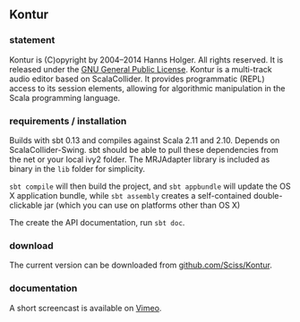 ## Kontur

### statement

Kontur is (C)opyright by 2004&ndash;2014 Hanns Holger. All rights reserved. It is released under the [GNU General Public License](http://github.com/Sciss/Kontur/blob/master/licenses/Kontur-License.txt). Kontur is a multi-track audio editor based on ScalaCollider. It provides programmatic (REPL) access to its session elements, allowing for algorithmic manipulation in the Scala programming language.

### requirements / installation

Builds with sbt 0.13 and compiles against Scala 2.11 and 2.10. Depends on ScalaCollider-Swing. sbt should be able to pull these dependencies from the net or your local ivy2 folder. The MRJAdapter library is included as binary in the `lib` folder for simplicity.

`sbt compile` will then build the project, and `sbt appbundle` will update the OS X application bundle, while `sbt assembly` creates a self-contained double-clickable jar (which you can use on platforms other than OS X)

The create the API documentation, run `sbt doc`.

### download

The current version can be downloaded from [github.com/Sciss/Kontur](http://github.com/Sciss/Kontur).

### documentation

A short screencast is available on [Vimeo](https://vimeo.com/86199640).
